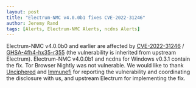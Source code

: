 ```yaml
---
layout: post
title: "Electrum-NMC v4.0.0b1 fixes CVE-2022-31246"
author: Jeremy Rand
tags: [Alerts, Electrum-NMC Alerts, ncdns Alerts]
---
```


Electrum-NMC v4.0.0b0 and earlier are affected by [CVE-2022-31246](https://cve.mitre.org/cgi-bin/cvename.cgi?name=CVE-2022-31246) / [GHSA-4fh4-hx35-r355](https://github.com/spesmilo/electrum/security/advisories/GHSA-4fh4-hx35-r355) (the vulnerability is inherited from upstream Electrum).  Electrum-NMC v4.0.0b1 and ncdns for Windows v0.3.1 contain the fix.  Tor Browser Nightly was not vulnerable.  We would like to thank [Unciphered](https://www.unciphered.com/) and [Immunefi](https://immunefi.com/) for reporting the vulnerability and coordinating the disclosure with us, and upstream Electrum for implementing the fix.
